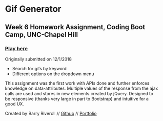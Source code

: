 # Gif Generator

## Week 6 Homework Assignment, Coding Boot Camp, UNC-Chapel Hill

### [Play here](https://barryriveroll.github.io/gif-generator)

Originally submitted on 12/1/2018

- Search for gifs by keyword
- Different options on the dropdown menu

This assignment was the first work with APIs done and further enforces knowledge on data-attributes. Multiple values of the response from the ajax calls are used and stores in new elements created by jQuery. Designed to be responsive (thanks very large in part to Bootstrap) and intuitive for a good UX.

Created by Barry Riveroll //
[Github](https://github.com/barryriveroll) //
[Portfolio](https://barryriveroll.github.io/Basic-Portfolio/)
